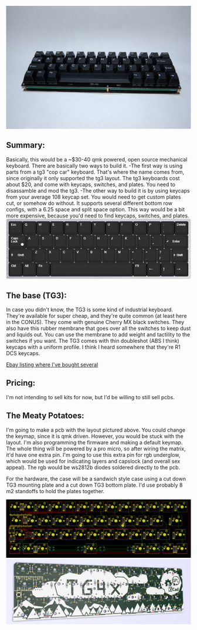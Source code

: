 ![Picture of the Current Prototype](https://raw.githubusercontent.com/MythosMann/tg4x/master/DSC_0726.JPG)
## Summary:

Basically, this would be a ~$30-40 qmk powered, open source mechanical keyboard.  There are basically two ways to build it.
-The first way is using parts from a tg3 "cop car" keyboard. That's where the name comes from, since originally it only supported the tg3 layout. The tg3 keyboards cost about $20, and come with keycaps, switches, and plates.  You need to disassamble and mod the tg3.
-The other way to build it is by using keycaps from your average 108 keycap set.  You would need to get custom plates cut, or somehow do without.  It supports several different bottom row configs, with a 6.25 space and split space option.  This way would be a bit more expensive, because you'd need to find keycaps, switches, and plates.
![KLE layout](https://raw.githubusercontent.com/MythosMann/tg4x/master/kle-layout.png)
## The base (TG3):

In case you didn't know, the TG3 is some kind of industrial keyboard. They're available for super cheap, and they're quite common (at least here in the CONUS). They come with genuine Cherry MX black switches. They also have this rubber membrane that goes over all the switches to keep dust and liquids out. You can use the membrane to add weight and tactility to the switches if you want. The TG3 comes with thin doubleshot (ABS I think) keycaps with a uniform profile. I think I heard somewhere that they're R1 DCS keycaps.

[Ebay listing where I've bought several](http://www.ebay.com/itm/132873035023)

## Pricing:

I'm not intending to sell kits for now, but I'd be willing to still sell pcbs.

## The Meaty Potatoes:

I'm going to make a pcb with the layout pictured above. You could change the keymap, since it is qmk driven. However, you would be stuck with the layout. I'm also programming the firmware and making a default keymap. The whole thing will be powered by a pro micro, so after wiring the matrix, it'd have one extra pin. I'm going to use this extra pin for rgb underglow, which would be used for indicating layers and capslock (and overall sex appeal). The rgb would be ws2812b diodes soldered directly to the pcb.

For the hardware, the case will be a sandwich style case using a cut down TG3 mounting plate and a cut down TG3 bottom plate. I'd use probably 8 m2 standoffs to hold the plates together.

![KiCad PCB Layout](https://raw.githubusercontent.com/MythosMann/tg4x/master/pcblayout.png)
![Kicad PCB Render](https://raw.githubusercontent.com/MythosMann/tg4x/master/pcb_raytrace.png)
